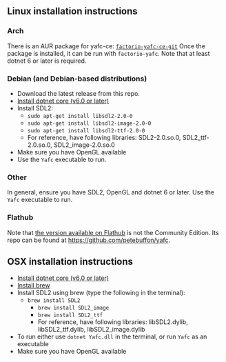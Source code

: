## Linux installation instructions

### Arch 
There is an AUR package for yafc-ce: [`factorio-yafc-ce-git`](https://aur.archlinux.org/packages/factorio-yafc-ce-git) 
Once the package is installed, it can be run with `factorio-yafc`. Note that at least dotnet 6 or later is required.

### Debian (and Debian-based distributions)
- Download the latest release from this repo.
- [Install dotnet core (v6.0 or later)](https://learn.microsoft.com/en-us/dotnet/core/install/linux-debian)
- Install SDL2:
  - `sudo apt-get install libsdl2-2.0-0`
  - `sudo apt-get install libsdl2-image-2.0-0`
  - `sudo apt-get install libsdl2-ttf-2.0-0`
  - For reference, have following libraries: SDL2-2.0.so.0, SDL2_ttf-2.0.so.0, SDL2_image-2.0.so.0
- Make sure you have OpenGL available
- Use the `Yafc` executable to run.

### Other
In general, ensure you have SDL2, OpenGL and dotnet 6 or later. Use the `Yafc` executable to run.

### Flathub
Note that [the version available on Flathub](https://flathub.org/apps/details/com.github.petebuffon.yafc) is not the Community Edition. Its repo can be found at https://github.com/petebuffon/yafc. 

## OSX installation instructions
- [Install dotnet core (v6.0 or later)](https://dotnet.microsoft.com/download)
- [Install brew](https://brew.sh/)
- Install SDL2 using brew (type the following in the terminal):
  - `brew install SDL2`
	- `brew install SDL2_image`
	- `brew install SDL2_ttf`
	- For reference, have following libraries: libSDL2.dylib, libSDL2_ttf.dylib, libSDL2_image.dylib
- To run either use `dotnet Yafc.dll` in the terminal, or run `Yafc` as an executable
- Make sure you have OpenGL available
